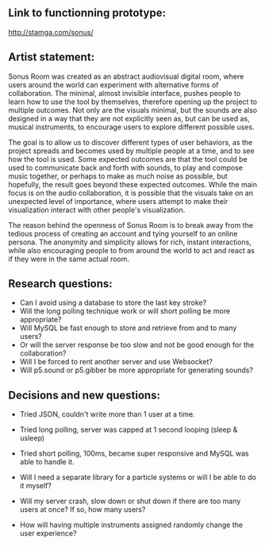 ## Link to functionning prototype:

http://stamga.com/sonus/

## Artist statement:

Sonus Room was created as an abstract audiovisual digital room, where users around the world can experiment with alternative forms of collaboration. The minimal, almost invisible interface, pushes people to learn how to use the tool by themselves, therefore opening up the project to multiple outcomes. Not only are the visuals minimal, but the sounds are also designed in a way that they are not explicitly seen as, but can be used as, musical instruments, to encourage users to explore different possible uses.

The goal is to allow us to discover different types of user behaviors, as the project spreads and becomes used by multiple people at a time, and to see how the tool is used. Some expected outcomes are that the tool could be used to communicate back and forth with sounds, to play and compose music together, or perhaps to make as much noise as possible, but hopefully, the result goes beyond these expected outcomes. While the main focus is on the audio collaboration, it is possible that the visuals take on an unexpected level of importance, where users attempt to make their visualization interact with other people's visualization.

The reason behind the openness of Sonus Room is to break away from the tedious process of creating an account and tying yourself to an online persona. The anonymity and simplicity allows for rich, instant interactions, while also encouraging people to from around the world to act and react as if they were in the same actual room.

## Research questions:
* Can I avoid using a database to store the last key stroke?
* Will the long polling technique work or will short polling be more appropriate?
* Will MySQL be fast enough to store and retrieve from and to many users?
* Or will the server response be too slow and not be good enough for the collaboration?
* Will I be forced to rent another server and use Websocket?
* Will p5.sound or p5.gibber be more appropriate for generating sounds?

## Decisions and new questions:
* Tried JSON, couldn't write more than 1 user at a time.
* Tried long polling, server was capped at 1 second looping (sleep & usleep)
* Tried short polling, 100ms, became super responsive and MySQL was able to handle it.

* Will I need a separate library for a particle systems or will I be able to do it myself?
* Will my server crash, slow down or shut down if there are too many users at once? If so, how many users?
* How will having multiple instruments assigned randomly change the user experience?
